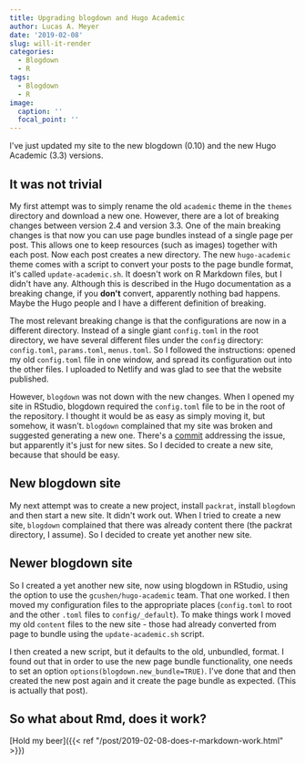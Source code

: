 ```yaml
---
title: Upgrading blogdown and Hugo Academic
author: Lucas A. Meyer
date: '2019-02-08'
slug: will-it-render
categories:
  - Blogdown
  - R
tags:
  - Blogdown
  - R
image:
  caption: ''
  focal_point: ''
---
```


I've just updated my site to the new blogdown (0.10) and the new Hugo Academic (3.3) versions. 

## It was not trivial

My first attempt was to simply rename the old `academic` theme in the `themes` directory and download a new one. However, there
are a lot of breaking changes between version 2.4 and version 3.3. One of the main breaking changes is that now you can use page bundles
instead of a single page per post. This allows one to keep resources (such as images) together with each post. Now each post creates a new
directory. The new `hugo-academic` theme comes with a script to convert your posts to the page bundle format, it's called `update-academic.sh`. It doesn't
work on R Markdown files, but I didn't have any. Although this is described in the Hugo documentation as a breaking change, if you **don't** convert, 
apparently nothing bad happens. Maybe the Hugo people and I have a different definition of breaking.

The most relevant breaking change is that the configurations are now in a different directory. Instead of a single giant `config.toml` in the root 
directory, we have several different files under the `config` directory: `config.toml`, `params.toml`, `menus.toml`. So I followed the instructions: opened my old 
`config.toml` file in one window, and spread its configuration out into the other files. I uploaded to Netlify and was glad to see that 
the website published. 

However, `blogdown` was not down with the new changes. When I opened my site in RStudio, blogdown required the `config.toml` file to be in the root of 
the repository. I thought it would be as easy as simply moving it, but somehow, it wasn't. `blogdown` complained that my site was broken and suggested
generating a new one. There's a  [commit](https://github.com/rstudio/blogdown/commit/de0bcf501cbdc5e81a960dd8ff3228fcb6fc807f)
addressing the issue, but apparently it's just for new sites. So I decided to create a new site, because that should be easy.

## New blogdown site

My next attempt was to create a new project, install `packrat`, install `blogdown` and then start a new site. It didn't work out. When I 
tried to create a new site, `blogdown` complained that there was already content there (the packrat directory, I assume). So I decided to create
yet another new site.

## Newer blogdown site

So I created a yet another new site, now using blogdown in RStudio, using the option to use the `gcushen/hugo-academic` team. That one worked. I then moved my 
configuration files to the appropriate places (`config.toml` to root and the other `.toml` files to `config/_default`). To make things work
I moved my old `content` files to the new site - those had already converted from page to bundle using the `update-academic.sh` script.

I then created a new script, but it defaults to the old, unbundled, format. I found out that in order to use the new page bundle functionality,
one needs to set an option `options(blogdown.new_bundle=TRUE)`. I've done that and then created the new post again and it create the page bundle as expected. 
(This is actually that post).

## So what about Rmd, does it work?

[Hold my beer]({{< ref "/post/2019-02-08-does-r-markdown-work.html" >}})
